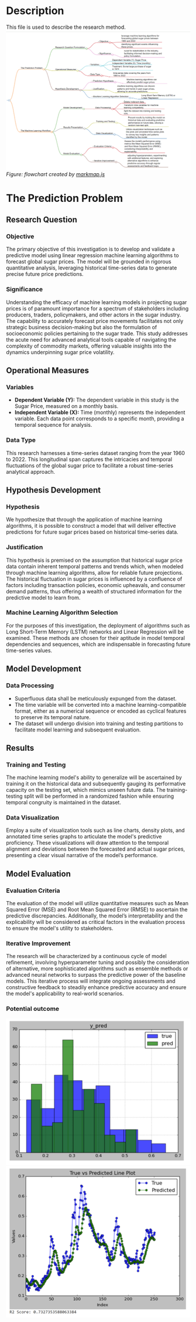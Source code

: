 # Description 
This file is used to describe the research method.
![flowchart](flowchart7.png)
*Figure: flowchart created by [markmap.js](https://markmap.js.org/)*

# The Prediction Problem
## Research Question
### Objective
The primary objective of this investigation is to develop and validate a predictive model using linear regression machine learning algorithms to forecast global sugar prices. The model will be grounded in rigorous quantitative analysis, leveraging historical time-series data to generate precise future price predictions.
### Significance
Understanding the efficacy of machine learning models in projecting sugar prices is of paramount importance for a spectrum of stakeholders including producers, traders, policymakers, and other actors in the sugar industry. The capability to accurately forecast price movements facilitates not only strategic business decision-making but also the formulation of socioeconomic policies pertaining to the sugar trade. This study addresses the acute need for advanced analytical tools capable of navigating the complexity of commodity markets, offering valuable insights into the dynamics underpinning sugar price volatility.
## Operational Measures
### Variables
- **Dependent Variable (Y):** The dependent variable in this study is the Sugar Price, measured on a monthly basis.
- **Independent Variable (X):** Time (monthly) represents the independent variable. Each data point corresponds to a specific month, providing a temporal sequence for analysis.
### Data Type
This research harnesses a time-series dataset ranging from the year 1960 to 2022. This longitudinal span captures the intricacies and temporal fluctuations of the global sugar price to facilitate a robust time-series analytical approach.
## Hypothesis Development
### Hypothesis
We hypothesize that through the application of machine learning algorithms, it is possible to construct a model that will deliver effective predictions for future sugar prices based on historical time-series data.
### Justification
This hypothesis is premised on the assumption that historical sugar price data contain inherent temporal patterns and trends which, when modeled through machine learning algorithms, allow for reliable future projections. The historical fluctuation in sugar prices is influenced by a confluence of factors including transaction policies, economic upheavals, and consumer demand patterns, thus offering a wealth of structured information for the predictive model to learn from.
### Machine Learning Algorithm Selection
For the purposes of this investigation, the deployment of algorithms such as Long Short-Term Memory (LSTM) networks and Linear Regression will be examined. These methods are chosen for their aptitude in model temporal dependencies and sequences, which are indispensable in forecasting future time-series values.

## Model Development
### Data Processing
- Superfluous data shall be meticulously expunged from the dataset.
- The time variable will be converted into a machine learning-compatible format, either as a numerical sequence or encoded as cyclical features to preserve its temporal nature.
- The dataset will undergo division into training and testing partitions to facilitate model learning and subsequent evaluation.

## Results
### Training and Testing
The machine learning model's ability to generalize will be ascertained by training it on the historical data and subsequently gauging its performative capacity on the testing set, which mimics unseen future data. The training-testing split will be performed in a randomized fashion while ensuring temporal congruity is maintained in the dataset.
### Data Visualization
Employ a suite of visualization tools such as line charts, density plots, and annotated time series graphs to articulate the model's predictive proficiency. These visualizations will draw attention to the temporal alignment and deviations between the forecasted and actual sugar prices, presenting a clear visual narrative of the model’s performance.

## Model Evaluation
### Evaluation Criteria
The evaluation of the model will utilize quantitative measures such as Mean Squared Error (MSE) and Root Mean Squared Error (RMSE) to ascertain the predictive discrepancies. Additionally, the model’s interpretability and the explicability will be considered as critical factors in the evaluation process to ensure the model's utility to stakeholders.

### Iterative Improvement
The research will be characterized by a continuous cycle of model refinement, involving hyperparameter tuning and possibly the consideration of alternative, more sophisticated algorithms such as ensemble methods or advanced neural networks to surpass the predictive power of the baseline models. This iterative process will integrate ongoing assessments and constructive feedback to steadily enhance predictive accuracy and ensure the model's applicability to real-world scenarios.


### Potential outcome
![prediction](prediction.png)
![prediction1](prediction1.png)
